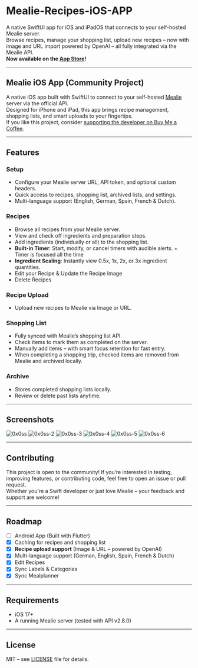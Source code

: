 # Mealie-Recipes-iOS-APP

A native SwiftUI app for iOS and iPadOS that connects to your self-hosted Mealie server.  
Browse recipes, manage your shopping list, upload new recipes – now with image and URL import powered by OpenAI – all fully integrated via the Mealie API.  
**Now available on the [App Store](https://apps.apple.com/us/app/mealie-recipes/id6745433997)!**

---

## Mealie iOS App (Community Project)

A native iOS app built with SwiftUI to connect to your self-hosted [Mealie](https://github.com/mealie-recipes/mealie) server via the official API.  
Designed for iPhone and iPad, this app brings recipe management, shopping lists, and smart uploads to your fingertips.  
If you like this project, consider [supporting the developer on Buy Me a Coffee](https://buymeacoffee.com/walfrosch92).

---

## Features

### Setup
- Configure your Mealie server URL, API token, and optional custom headers.
- Quick access to recipes, shopping list, archived lists, and settings.
- Multi-language support (English, German, Spain, French & Dutch).

### Recipes
- Browse all recipes from your Mealie server.
- View and check off ingredients and preparation steps.
- Add ingredients (individually or all) to the shopping list.
- **Built-in Timer**: Start, modify, or cancel timers with audible alerts. + Timer is focused all the time 
- **Ingredient Scaling**: Instantly view 0.5x, 1x, 2x, or 3x ingredient quantities.
- Edit your Recipe & Update the Recipe Image
- Delete Recipes

### Recipe Upload
- Upload new recipes to Mealie via Image or URL.

### Shopping List
- Fully synced with Mealie’s shopping list API.
- Check items to mark them as completed on the server.
- Manually add items – with smart focus retention for fast entry.
- When completing a shopping trip, checked items are removed from Mealie and archived locally.

### Archive
- Stores completed shopping lists locally.
- Review or delete past lists anytime.

---

## Screenshots

![0x0ss](https://github.com/user-attachments/assets/fe5a428a-31e6-4576-91de-38c4ff53ba08)
![0x0ss-2](https://github.com/user-attachments/assets/c312dfb4-4e0c-4fc1-b4c9-e78f5d20793b)
![0x0ss-3](https://github.com/user-attachments/assets/7337c6dd-f2b0-42d2-9283-36ad18c74132)
![0x0ss-4](https://github.com/user-attachments/assets/9a7f0ec0-5ecf-40fe-b43e-52b7a64d7778)
![0x0ss-5](https://github.com/user-attachments/assets/50be5596-ed02-412d-a2de-720944b111c8)
![0x0ss-6](https://github.com/user-attachments/assets/4fb04a63-9568-4241-b4ad-0718b4392987)


---

## Contributing

This project is open to the community! If you’re interested in testing, improving features, or contributing code, feel free to open an issue or pull request.  
Whether you're a Swift developer or just love Mealie – your feedback and support are welcome!

---

## Roadmap

- [ ] Android App (Built with Flutter)
- [x] Caching for recipes and shopping list  
- [x] **Recipe upload support** (Image & URL – powered by OpenAI)  
- [x] Multi-language support (German, English, Spain, French & Dutch)
- [x] Edit Recipes
- [x] Sync Labels & Categories
- [x] Sync Mealplanner

---

## Requirements

- iOS 17+  
- A running Mealie server (tested with API v2.8.0)

---

## License

MIT – see [LICENSE](LICENSE) file for details.
